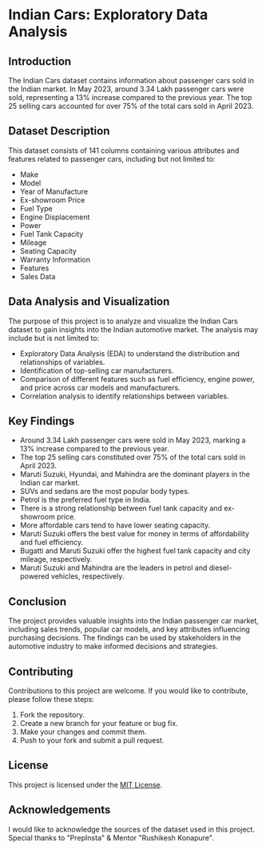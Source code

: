 # Indian Cars: Exploratory Data Analysis

## Introduction

The Indian Cars dataset contains information about passenger cars sold in the Indian market. In May 2023, around 3.34 Lakh passenger cars were sold, representing a 13% increase compared to the previous year. The top 25 selling cars accounted for over 75% of the total cars sold in April 2023.

## Dataset Description

This dataset consists of 141 columns containing various attributes and features related to passenger cars, including but not limited to:

- Make
- Model
- Year of Manufacture
- Ex-showroom Price
- Fuel Type
- Engine Displacement
- Power
- Fuel Tank Capacity
- Mileage
- Seating Capacity
- Warranty Information
- Features
- Sales Data

## Data Analysis and Visualization

The purpose of this project is to analyze and visualize the Indian Cars dataset to gain insights into the Indian automotive market. The analysis may include but is not limited to:

- Exploratory Data Analysis (EDA) to understand the distribution and relationships of variables.
- Identification of top-selling car manufacturers.
- Comparison of different features such as fuel efficiency, engine power, and price across car models and manufacturers.
- Correlation analysis to identify relationships between variables.

## Key Findings 

- Around 3.34 Lakh passenger cars were sold in May 2023, marking a 13% increase compared to the previous year.
- The top 25 selling cars constituted over 75% of the total cars sold in April 2023.
- Maruti Suzuki, Hyundai, and Mahindra are the dominant players in the Indian car market.
- SUVs and sedans are the most popular body types.
- Petrol is the preferred fuel type in India.
- There is a strong relationship between fuel tank capacity and ex-showroom price.
 - More affordable cars tend to have lower seating capacity.
- Maruti Suzuki offers the best value for money in terms of affordability and fuel efficiency.
- Bugatti and Maruti Suzuki offer the highest fuel tank capacity and city mileage, respectively.
- Maruti Suzuki and Mahindra are the leaders in petrol and diesel-powered vehicles, respectively.

## Conclusion

The project provides valuable insights into the Indian passenger car market, including sales trends, popular car models, and key attributes influencing purchasing decisions. The findings can be used by stakeholders in the automotive industry to make informed decisions and strategies.


## Contributing

Contributions to this project are welcome. If you would like to contribute, please follow these steps:

1. Fork the repository.
2. Create a new branch for your feature or bug fix.
3. Make your changes and commit them.
4. Push to your fork and submit a pull request.

## License

This project is licensed under the [MIT License](LICENSE).

## Acknowledgements

I would like to acknowledge the sources of the dataset used in this project. Special thanks to "PrepInsta" & Mentor "Rushikesh Konapure".
